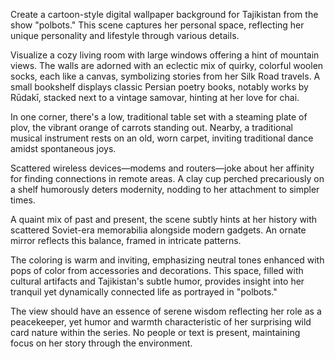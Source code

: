 Create a cartoon-style digital wallpaper background for Tajikistan from the show "polbots." This scene captures her personal space, reflecting her unique personality and lifestyle through various details. 

Visualize a cozy living room with large windows offering a hint of mountain views. The walls are adorned with an eclectic mix of quirky, colorful woolen socks, each like a canvas, symbolizing stories from her Silk Road travels. A small bookshelf displays classic Persian poetry books, notably works by Rūdakī, stacked next to a vintage samovar, hinting at her love for chai.

In one corner, there's a low, traditional table set with a steaming plate of plov, the vibrant orange of carrots standing out. Nearby, a traditional musical instrument rests on an old, worn carpet, inviting traditional dance amidst spontaneous joys.

Scattered wireless devices—modems and routers—joke about her affinity for finding connections in remote areas. A clay cup perched precariously on a shelf humorously deters modernity, nodding to her attachment to simpler times.

A quaint mix of past and present, the scene subtly hints at her history with scattered Soviet-era memorabilia alongside modern gadgets. An ornate mirror reflects this balance, framed in intricate patterns.

The coloring is warm and inviting, emphasizing neutral tones enhanced with pops of color from accessories and decorations. This space, filled with cultural artifacts and Tajikistan's subtle humor, provides insight into her tranquil yet dynamically connected life as portrayed in "polbots."

The view should have an essence of serene wisdom reflecting her role as a peacekeeper, yet humor and warmth characteristic of her surprising wild card nature within the series. No people or text is present, maintaining focus on her story through the environment.